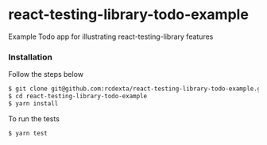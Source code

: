 # react-testing-library-todo-example

Example Todo app for illustrating react-testing-library features

### Installation

Follow the steps below

```bash
$ git clone git@github.com:rcdexta/react-testing-library-todo-example.git
$ cd react-testing-library-todo-example
$ yarn install
```

To run the tests

```bash
$ yarn test
```

